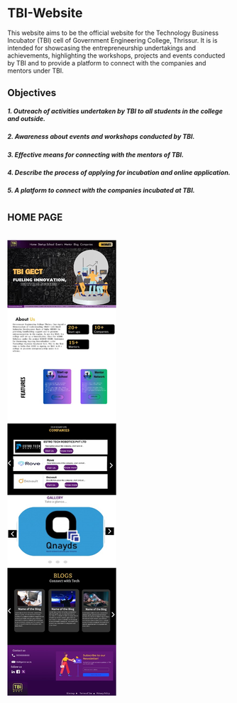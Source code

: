 # TBI-Website
This website aims to be the official website for the Technology Business Incubator (TBI) cell of Government Engineering College, Thrissur.
It is is intended for showcasing the entrepreneurship
undertakings and achievements, highlighting the workshops, projects
and events conducted by TBI and to provide a platform to connect with
the companies and mentors under TBI.

## Objectives
##### 1. Outreach of activities undertaken by TBI to all students in the college and outside.
##### 2. Awareness about events and workshops conducted by TBI.
##### 3. Effective means for connecting with the mentors of TBI.
##### 4. Describe the process of applying for incubation and online application.
##### 5. A platform to connect with the companies incubated at TBI.

#

## HOME PAGE
# ![](Documents/Design-UI-Images/IMG-20240401-WA0005.jpg)
